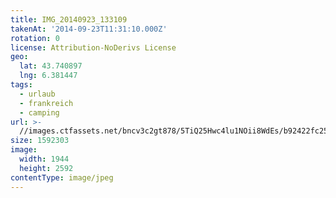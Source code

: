 ```yaml
---
title: IMG_20140923_133109
takenAt: '2014-09-23T11:31:10.000Z'
rotation: 0
license: Attribution-NoDerivs License
geo:
  lat: 43.740897
  lng: 6.381447
tags:
  - urlaub
  - frankreich
  - camping
url: >-
  //images.ctfassets.net/bncv3c2gt878/5TiQ25Hwc4lu1NOii8WdEs/b92422fc25c79edf744ca324a750eaf3/img_20140923_133109_28313116055_o
size: 1592303
image:
  width: 1944
  height: 2592
contentType: image/jpeg
---
```


